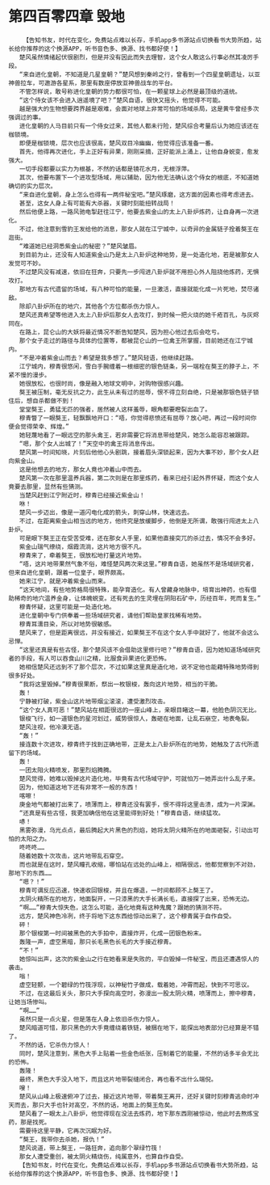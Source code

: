 # 第四百零四章 毁地
        【告知书友，时代在变化，免费站点难以长存，手机app多书源站点切换看书大势所趋，站长给你推荐的这个换源APP，听书音色多、换源、找书都好使！】
       楚风虽然情绪起伏很剧烈，但是并没有因此而失去理智，这个女人敢这么行事必然其凌厉手段。
       “来自进化皇朝，不知道是几星皇朝？”楚风想到秦岭之行，曾看到一个四星皇朝遗址，以亚神兽拉车，可遨游各星系，那里有数座停放亚神兽战车的平台。
       不管怎样说，敢号称进化皇朝的势力都很可怕，在一颗星球上必然是最顶级的道统。
       “这个侍女该不会进入逍遥境了吧？”楚风自语，很快又摇头，他觉得不可能。
       越是强大的生物想要跨界越是艰难，会面对地球上非常可怕的场域杀局，这是黄牛曾经多次强调过的事。
       进化皇朝的人马目前只有一个侍女过来，其他人都未行险，楚风综合考量后认为她应该还在枷锁境。
       即便是枷锁境，层次也应该很高，楚风双目冷幽幽，他觉得应该准备一番。
       首先，他得再次进化，手上正好有异果，刚刚采摘，正好能派上涌上，让他自身蜕变，愈发强大。
       一切手段都要以实力为根基，不然的话都是镜花水月，无根浮萍。
       其次，他要布置下一个进攻型场域，用以辅助，因为他无法确认这个侍女的根底，不知道她确切的实力层次。
       “来自进化皇朝，身上怎么也得有一两件秘宝吧。”楚风琢磨，这方面的因素也得考虑进去。
       甚至，这女人身上有可能有大杀器，关键时刻能扭转战局！
       然后他便上路，一路风驰电掣赶往江宁，他要去紫金山的太上八卦炉炼药，让自身再一次进化。
       不过，他注意到雪豹王发给他的消息，那女人就在江宁城中，以奇异的金属链子拴着獒王在逛街。
       “难道她已经洞悉紫金山的秘密？”楚风皱眉。
       到目前为止，还没有人知道紫金山乃是太上八卦炉这种地势，是一处造化地，若是被那女人发觉可不妙。
       不过楚风没有减速，依旧在狂奔，只要先一步闯进八卦炉就不用担心外人阻挠他炼药，无惧攻打。
       那地方有古代遗留的场域，有八种可怕的能量，一旦激活，直接就能化成一片死地，焚尽诸敌。
       除却八卦炉所在的地穴，其他各个方位都杀伤力惊人。
       楚风还真希望等他进入太上八卦炉后那女人去攻打，到时候一把火烧的她千疮百孔，与灰烬同在。
       在路上，昆仑山的大妖将最近情况不断告知楚风，因为担心他过去后会吃亏。
       那个女子走过的路径与具体的位置等，都被昆仑山的一位禽王所掌握，目前她还在江宁城内。
       “不是冲着紫金山而去？希望是我多想了。”楚风轻语，他继续赶路。
       江宁城内，穆青很悠闲，雪白手腕缠着一根细密的银色链条，另一端栓在獒王的脖子上，不紧不慢的漫步。
       她很放松，也很时尚，像是融入地球文明中，对购物很感兴趣。
       獒王被压制，毫无反抗之力，此生从未有过的屈辱，恨不得立刻自绝，只是被那银色链子锁住后，想自杀都做不到！
       堂堂獒王，勇猛无匹的强者，居然被人这样羞辱，眼角都要瞪裂出血了。
       穆青瞥了一眼獒王，轻飘飘地开口：“唔，你觉得悲愤还有屈辱？放心吧，再过一段时间你便会觉得荣幸、辉煌。”
       她轻蔑地看了一眼远空的那头禽王，若非需要它将消息带给楚风，她怎么能容忍被跟踪。
       “嗯，那个女人出城了！”天空中的禽王将消息传出。
       楚风第一时间知晓，片刻后他他心头剧跳，接着眉头深锁起来，因为大事不妙，那个女人赶向紫金山。
       这是他想去的地方，那女人竟也冲着山中而去。
       楚风第一次在那里温养兵器，第二次则是在那里炼药，看来已经引起外界怀疑，而这个女人竟要去那里，显然有些猜测。
       当楚风赶到江宁附近时，穆青已经接近紫金山！
       咻！
       楚风一步迈出，像是一道闪电化成的箭头，刺穿山林，快速远去。
       不过，在距离紫金山相当远的地方，他终究是放缓脚步，他倒是无所谓，敢强行闯进太上八卦炉。
       可是眼下獒王正在受苦受难，还在那女人手里，如果他直接突兀的杀过去，情况不会多好。
       紫金山瑞气缭绕，烟霞流淌，这片地方很不凡。
       穆青来了，牵着獒王，很放松地打量这片地势。
       “唔，这片地带果然气象不俗，难怪楚风两次来这里。”穆青自语，她虽然不是场域研究者，但来自进化皇朝，跟着一位皇子，眼界颇高。
       她来江宁，就是冲着紫金山而来。
       “这天地间，有些地势格局很特殊，能孕育造化。有人曾藏身地脉中，培育出神药，也有借助稀奇的地穴温养金身，让体魄蜕变。还有死去的生灵埋在阴阳石矿中，历经百年，死而复生。”
       穆青怀疑，这里可能是一处造化地。
       进化皇朝中专门供奉着一些场域研究者，请他们帮助皇家找稀有地势。
       穆青耳濡目染，所以对地势很敏感。
       楚风来了，但是距离很远，并没有接近，如果獒王不在这个女人手中就好了，他就不会这么忌惮。
       “这里还真是有些古怪，那个楚风该不会借助这里修行吧？”穆青自语，因为她知道场域研究者的手段，有人可以吞食山川之精，比服食异果进化更恐怖。
       她相信楚风还远到不了那个层次，不过如果这里真是造化地，说不定他也能藉特殊地势得到很多好处。
       “我将这里毁掉。”穆青很果断，祭出一枚银梭，轰向这片地势，相当的干脆。
       轰！
       宁静被打破，紫金山这片地带烟尘滚滚，遭受激烈攻击。
       “这个女人真可恶！”楚风站在相距很远的一座山峰上，亲眼目睹这一幕，他脸色阴沉无比。
       银梭飞行，如一道银色的星河划过，威势很惊人，轰砸在地面，让乱石崩空，地表龟裂。
       楚风注视，他冷漠无语。
       “轰！”
       接连数十次进攻，穆青终于找到正确地带，正是太上八卦炉所在的地势，她触及了古代所遗留下的场域。
       轰！
       一团太阳火精喷发，那里烈焰腾腾。
       楚风觉得，她难以毁掉这片造化地，毕竟有古代场域守护，可就怕万一她弄出什么乱子来。
       因为，他知道这地下还有非常不一般的东西！
       喀嚓！
       庚金地气都被打出来了，喷薄而上，穆青还没有罢手，恨不得将这里击溃，成为一片深渊。
       “还真是有些古怪，我更加确信他在这里能得到好处！”穆青自语，继续猛攻。
       哧！
       黑雾弥漫，乌光点点，最后腾起大片黑色的烈焰，她将太阴火精所在的地面砸裂，引动出可怕的太阳之力。
       咚咚咚……
       随着她数十次攻击，这片地带乱石穿空。
       而也就是在这时，楚风瞳孔收缩，哪怕站在远处的山峰上，相隔很远，他都觉察到不对劲，那地下的东西……
       “嗯？！”
       穆青可谓反应迅速，快速收回银梭，并且在爆退，一时间都顾不上獒王了。
       太阴火精所在的地方，地面裂开，一只漆黑的大手长满长毛，直接探了出来，恐怖无边。
       “啊……”穆青大惊失色，这怎么可能，造化地竟有这种鬼魔？跟她的猜测不符。
       远方，楚风神色冷冽，终于将地下这东西给惊动出来了，这个穆青属于自作自受。
       砰！
       那个银梭第一时间被黑色的大手拍中，直接炸开，化成一团银色粉末。
       轰隆一声，虚空黑暗，那只长毛黑色长毛的大手接近穆青。
       “不！”
       她惊叫出声，这次的紫金山之行在她看来是失败的，平白毁掉一件秘宝，而且还遭遇惊人的袭击。
       嗡！
       虚空轻颤，一个碧绿的竹筏浮现，以神秘竹子做成，载着她，冲霄而起，快到不可思议。
       不过，在这最后关头，那只大手探向高空时，弥漫出一股太阴火精，喷薄而上，擦中穆青，让她当场惨叫。
       “啊……”
       虽然只是一点火星，但是落在人身上依旧杀伤力惊人。
       楚风暗道可惜，那只黑色的大手竟缠绕着铁链，被捆在地下，能探出地表部分已经算是不错了。
       不然的话，它杀伤力惊人！
       同时，楚风注意到，黑色大手上贴着一些金色纸张，压制着它的能量，不然的话多半会无比的恐怖。
       轰隆！
       最终，黑色大手没入地下，而且这片地带裂缝闭合，再也看不出什么端倪。
       嗖！
       楚风从山峰上极速俯冲了过去，接近这片地带，带着獒王离开，还好关键时刻穆青逃命时冲天而去，那只大手也针对高空，不然的话，地面上的獒王危矣。
       楚风看了一眼太上八卦炉，他觉得现在没法去炼药，地下那东西刚被惊动，他此时去熬炼宝药，那是找死。
       需要待这里平静，它再次沉眠为好。
       “獒王，我带你去杀她，报仇！”
       楚风说道，带上獒王，一路狂奔，追向那个翠绿竹筏！
       那女人遭受重创，被太阴火精烧伤，纯属意外，也算自作自受。
       【告知书友，时代在变化，免费站点难以长存，手机app多书源站点切换看书大势所趋，站长给你推荐的这个换源APP，听书音色多、换源、找书都好使！】